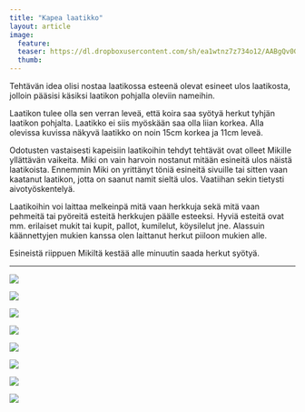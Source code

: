 ```yaml
---
title: "Kapea laatikko"
layout: article
image:
  feature:
  teaser: https://dl.dropboxusercontent.com/sh/ea1wtnz7z734o12/AABgQv0GNOtt4GZ5oZbmM_ewa/aktivointi/kapea-laatikko/DSC57694-245px.jpg
  thumb:
---
```


Tehtävän idea olisi nostaa laatikossa esteenä olevat esineet ulos laatikosta, jolloin pääsisi käsiksi laatikon pohjalla oleviin nameihin.

Laatikon tulee olla sen verran leveä, että koira saa syötyä herkut tyhjän laatikon pohjalta. Laatikko ei siis myöskään saa olla liian korkea. Alla olevissa kuvissa näkyvä laatikko on noin 15cm korkea ja 11cm leveä.

Odotusten vastaisesti kapeisiin laatikoihin tehdyt tehtävät ovat olleet Mikille yllättävän vaikeita. Miki on vain harvoin nostanut mitään esineitä ulos näistä laatikoista. Ennemmin Miki on yrittänyt töniä esineitä sivuille tai sitten vaan kaatanut laatikon, jotta on saanut namit sieltä ulos. Vaatiihan sekin tietysti aivotyöskentelyä.

Laatikoihin voi laittaa melkeinpä mitä vaan herkkuja sekä mitä vaan pehmeitä tai pyöreitä esteitä herkkujen päälle esteeksi. Hyviä esteitä ovat mm. erilaiset mukit tai kupit, pallot, kumilelut, köysilelut jne. Alassuin käännettyjen mukien kanssa olen laittanut herkut piiloon mukien alle.

Esineistä riippuen Mikiltä kestää alle minuutin saada herkut syötyä. 

---

[![](https://dl.dropboxusercontent.com/sh/ea1wtnz7z734o12/AACDvoDXCq00LIgOU00gwfroa/aktivointi/kapea-laatikko/DSC57719-800px.jpg)](https://dl.dropboxusercontent.com/sh/ea1wtnz7z734o12/AADrkw1ojmRa6n8E058zll03a/aktivointi/kapea-laatikko/DSC57719.jpg)

[![](https://dl.dropboxusercontent.com/sh/ea1wtnz7z734o12/AACyvu23Jsht7nLn9RtM2ihXa/aktivointi/kapea-laatikko/DSC57721-800px.jpg)](https://dl.dropboxusercontent.com/sh/ea1wtnz7z734o12/AADF3My5g5HH48BPmBipWyIea/aktivointi/kapea-laatikko/DSC57721.jpg)

[![](https://dl.dropboxusercontent.com/sh/ea1wtnz7z734o12/AAAZ_FANkc2KeVydODA0Wu78a/aktivointi/kapea-laatikko/DSC57729-800px.jpg)](https://dl.dropboxusercontent.com/sh/ea1wtnz7z734o12/AAC_ekaaIvWnOVd4TuRSPuota/aktivointi/kapea-laatikko/DSC57729.jpg)

[![](https://dl.dropboxusercontent.com/sh/ea1wtnz7z734o12/AADKqz_lJEy_nnY7ULYyNl9Da/aktivointi/kapea-laatikko/DSC57694-800px.jpg)](https://dl.dropboxusercontent.com/sh/ea1wtnz7z734o12/AABzFaKrfNCGk80hBm7v62dYa/aktivointi/kapea-laatikko/DSC57694.jpg)

[![](https://dl.dropboxusercontent.com/sh/ea1wtnz7z734o12/AADDIjOIKVbwTDgBGys8gYTta/aktivointi/kapea-laatikko/DSC57713-800px.jpg)](https://dl.dropboxusercontent.com/sh/ea1wtnz7z734o12/AACufprWkG1i7zySJoXJjx1_a/aktivointi/kapea-laatikko/DSC57713.jpg)

[![](https://dl.dropboxusercontent.com/sh/ea1wtnz7z734o12/AAC1tzOYj61j2SnGLv5Tf4IAa/aktivointi/kapea-laatikko/DSC57734-800px.jpg)](https://dl.dropboxusercontent.com/sh/ea1wtnz7z734o12/AAA_cKDCHMBy0UpPvvBFQ5y3a/aktivointi/kapea-laatikko/DSC57734.jpg)

[![](https://dl.dropboxusercontent.com/sh/ea1wtnz7z734o12/AAAybhPQM4IuBM0YFn1TtO20a/aktivointi/kapea-laatikko/DSC57698-800px.jpg)](https://dl.dropboxusercontent.com/sh/ea1wtnz7z734o12/AAAW5uKMmuF7gJ_Z4s3f7eULa/aktivointi/kapea-laatikko/DSC57698.jpg)

[![](https://dl.dropboxusercontent.com/sh/ea1wtnz7z734o12/AAAHcnLD4jD5oFt0hT48shFpa/aktivointi/kapea-laatikko/Image1-800px.jpg)](https://dl.dropboxusercontent.com/sh/ea1wtnz7z734o12/AADG2eOeABkKyTh5eT_HqUPva/aktivointi/kapea-laatikko/Image1.jpg)
